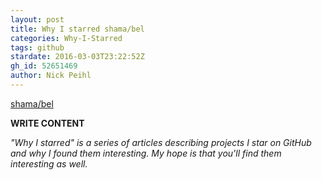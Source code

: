 ```yaml
---
layout: post
title: Why I starred shama/bel
categories: Why-I-Starred
tags: github
stardate: 2016-03-03T23:22:52Z
gh_id: 52651469
author: Nick Peihl
---
```


[shama/bel](star.repo.html_url)

**WRITE CONTENT**

*"Why I starred" is a series of articles describing projects I star on GitHub and why I found them interesting. My hope is that you'll find them interesting as well.*

